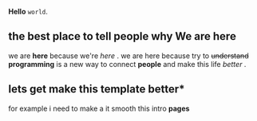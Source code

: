 **Hello** `world`.

## the best place to tell people why We are here
we are **here** because we're *here* .
we are here because try to ~~understand~~ **programming** is a new way to connect **people** and make this life *better* .

## lets get make this template better*

for example i need to make a it smooth this intro **pages**

